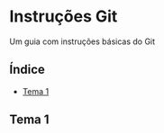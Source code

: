 # Instruções Git
Um guia com instruções básicas do Git

## Índice
- [Tema 1](#tema-1)








































## Tema 1
